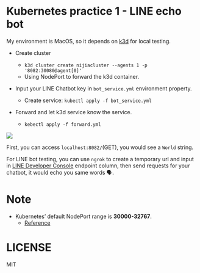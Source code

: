 # Kubernetes practice 1 - LINE echo bot

My environment is MacOS, so it depends on [k3d](https://github.com/rancher/k3d) for local testing.

- Create cluster

  - `k3d cluster create nijiacluster --agents 1 -p '8082:30080@agent[0]'`
  - Using NodePort to forward the k3d container.

- Input your LINE Chatbot key in `bot_service.yml` environment property.
  - Create service: `kubectl apply -f bot_service.yml`
- Forward and let k3d service know the service.
  - `kebectl apply -f forward.yml`

![](https://github.com/louis70109/kubernetes-line-echo-bot/blob/master/README.png)

First, you can access `localhost:8082/`(GET), you would see a `World` string.

For LINE bot testing, you can use `ngrok` to create a temporary url and input in [LINE Developer Console](https://developers.line.biz/console/) endpoint column, then send requests for your chatbot, it would echo you same words 🗣.

# Note

- Kubernetes’ default NodePort range is **30000-32767**.
  - [Reference](https://k3d.io/usage/guides/exposing_services/)

# LICENSE

MIT

